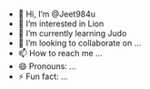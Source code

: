 - 👋 Hi, I’m @Jeet984u
- 👀 I’m interested in Lion
- 🌱 I’m currently learning Judo
- 💞️ I’m looking to collaborate on ...
- 📫 How to reach me ...
- 😄 Pronouns: ...
- ⚡ Fun fact: ...

<!---
Jeet984u/Jeet984u is a ✨ special ✨ repository because its `README.md` (this file) appears on your GitHub profile.
You can click the Preview link to take a look at your changes.
--->
